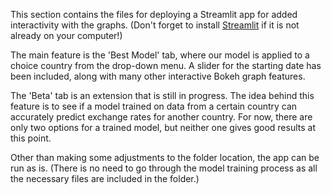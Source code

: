 This section contains the files for deploying a Streamlit app for added interactivity with the graphs. 
(Don't forget to install <a href="https://docs.streamlit.io/en/stable/" target="_blank">Streamlit</a> if it is not already on your computer!)

The main feature is the 'Best Model' tab, where our model is applied to a choice country from the drop-down menu. A slider for the starting date has been included, along with many other interactive Bokeh graph features.

The 'Beta' tab is an extension that is still in progress. The idea behind this feature is to see if a model trained on data from a certain country can accurately predict exchange rates for another country. For now, there are only two options for a trained model, but neither one gives good results at this point. 

Other than making some adjustments to the folder location, the app can be run as is. 
(There is no need to go through the model training process as all the necessary files are included in the folder.)
